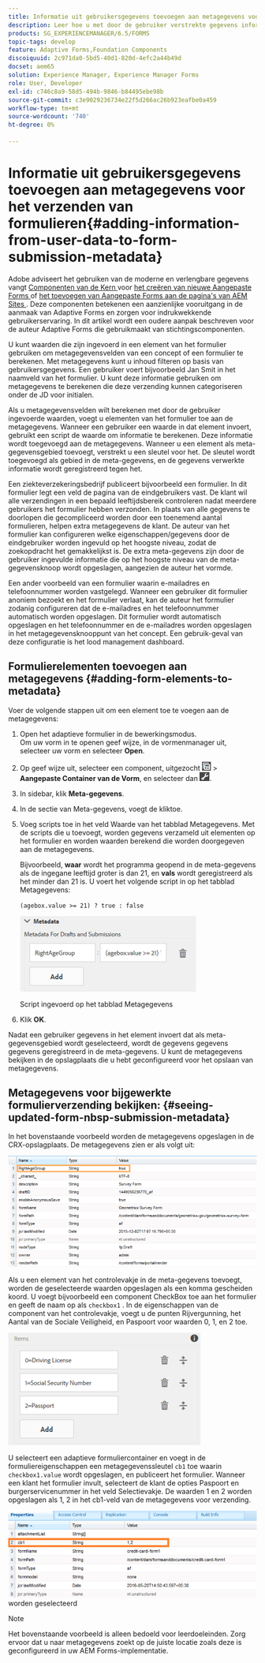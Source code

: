 ```yaml
---
title: Informatie uit gebruikersgegevens toevoegen aan metagegevens voor het verzenden van formulieren
description: Leer hoe u met door de gebruiker verstrekte gegevens informatie aan metagegevens van een verzonden formulier kunt toevoegen.
products: SG_EXPERIENCEMANAGER/6.5/FORMS
topic-tags: develop
feature: Adaptive Forms,Foundation Components
discoiquuid: 2c971da0-5bd5-40d1-820d-4efc2a44b49d
docset: aem65
solution: Experience Manager, Experience Manager Forms
role: User, Developer
exl-id: c746c8a9-58d5-494b-9846-b84495ebe98b
source-git-commit: c3e9029236734e22f5d266ac26b923eafbe0a459
workflow-type: tm+mt
source-wordcount: '740'
ht-degree: 0%

---
```


# Informatie uit gebruikersgegevens toevoegen aan metagegevens voor het verzenden van formulieren{#adding-information-from-user-data-to-form-submission-metadata}

<span class="preview"> Adobe adviseert het gebruiken van de moderne en verlengbare gegevens vangt [ Componenten van de Kern ](https://experienceleague.adobe.com/docs/experience-manager-core-components/using/adaptive-forms/introduction.html?lang=nl-NL) voor [ het creëren van nieuwe Aangepaste Forms ](/help/forms/using/create-an-adaptive-form-core-components.md) of [ het toevoegen van Aangepaste Forms aan de pagina&#39;s van AEM Sites ](/help/forms/using/create-or-add-an-adaptive-form-to-aem-sites-page.md). Deze componenten betekenen een aanzienlijke vooruitgang in de aanmaak van Adaptive Forms en zorgen voor indrukwekkende gebruikerservaring. In dit artikel wordt een oudere aanpak beschreven voor de auteur Adaptive Forms die gebruikmaakt van stichtingscomponenten. </span>

U kunt waarden die zijn ingevoerd in een element van het formulier gebruiken om metagegevensvelden van een concept of een formulier te berekenen. Met metagegevens kunt u inhoud filteren op basis van gebruikersgegevens. Een gebruiker voert bijvoorbeeld Jan Smit in het naamveld van het formulier. U kunt deze informatie gebruiken om metagegevens te berekenen die deze verzending kunnen categoriseren onder de JD voor initialen.

Als u metagegevensvelden wilt berekenen met door de gebruiker ingevoerde waarden, voegt u elementen van het formulier toe aan de metagegevens. Wanneer een gebruiker een waarde in dat element invoert, gebruikt een script de waarde om informatie te berekenen. Deze informatie wordt toegevoegd aan de metagegevens. Wanneer u een element als meta-gegevensgebied toevoegt, verstrekt u een sleutel voor het. De sleutel wordt toegevoegd als gebied in de meta-gegevens, en de gegevens verwerkte informatie wordt geregistreerd tegen het.

Een ziekteverzekeringsbedrijf publiceert bijvoorbeeld een formulier. In dit formulier legt een veld de pagina van de eindgebruikers vast. De klant wil alle verzendingen in een bepaald leeftijdsbereik controleren nadat meerdere gebruikers het formulier hebben verzonden. In plaats van alle gegevens te doorlopen die gecompliceerd worden door een toenemend aantal formulieren, helpen extra metagegevens de klant. De auteur van het formulier kan configureren welke eigenschappen/gegevens door de eindgebruiker worden ingevuld op het hoogste niveau, zodat de zoekopdracht het gemakkelijkst is. De extra meta-gegevens zijn door de gebruiker ingevulde informatie die op het hoogste niveau van de meta-gegevensknoop wordt opgeslagen, aangezien de auteur het vormde.

Een ander voorbeeld van een formulier waarin e-mailadres en telefoonnummer worden vastgelegd. Wanneer een gebruiker dit formulier anoniem bezoekt en het formulier verlaat, kan de auteur het formulier zodanig configureren dat de e-mailadres en het telefoonnummer automatisch worden opgeslagen. Dit formulier wordt automatisch opgeslagen en het telefoonnummer en de e-mailadres worden opgeslagen in het metagegevensknooppunt van het concept. Een gebruik-geval van deze configuratie is het lood management dashboard.

## Formulierelementen toevoegen aan metagegevens {#adding-form-elements-to-metadata}

Voer de volgende stappen uit om een element toe te voegen aan de metagegevens:

1. Open het adaptieve formulier in de bewerkingsmodus.\
   Om uw vorm in te openen geef wijze, in de vormenmanager uit, selecteer uw vorm en selecteer **Open**.
1. Op geef wijze uit, selecteer een component, uitgezocht ![ gebied-niveau ](assets/field-level.png) > **Aangepaste Container van de Vorm**, en selecteer dan ![ cmp ](assets/cmppr.png).
1. In sidebar, klik **Meta-gegevens**.
1. In de sectie van Meta-gegevens, voegt de klik **&#x200B;**&#x200B;toe.
1. Voeg scripts toe in het veld Waarde van het tabblad Metagegevens. Met de scripts die u toevoegt, worden gegevens verzameld uit elementen op het formulier en worden waarden berekend die worden doorgegeven aan de metagegevens.

   Bijvoorbeeld, **waar** wordt het programma geopend in de meta-gegevens als de ingegane leeftijd groter is dan 21, en **vals** wordt geregistreerd als het minder dan 21 is. U voert het volgende script in op het tabblad Metagegevens:

   `(agebox.value >= 21) ? true : false`

   ![ manuscript van Meta-gegevens ](assets/add-element-metadata.png)

   Script ingevoerd op het tabblad Metagegevens

1. Klik **OK**.

Nadat een gebruiker gegevens in het element invoert dat als meta-gegevensgebied wordt geselecteerd, wordt de gegevens gegevens gegevens geregistreerd in de meta-gegevens. U kunt de metagegevens bekijken in de opslagplaats die u hebt geconfigureerd voor het opslaan van metagegevens.

## Metagegevens voor bijgewerkte formulierverzending bekijken: {#seeing-updated-form-nbsp-submission-metadata}

In het bovenstaande voorbeeld worden de metagegevens opgeslagen in de CRX-opslagplaats. De metagegevens zien er als volgt uit:

![ Metagegevens ](assets/metadata_entry_new.png)

Als u een element van het controlevakje in de meta-gegevens toevoegt, worden de geselecteerde waarden opgeslagen als een komma gescheiden koord. U voegt bijvoorbeeld een component CheckBox toe aan het formulier en geeft de naam op als `checkbox1` . In de eigenschappen van de component van het controlevakje, voegt u de punten Rijvergunning, het Aantal van de Sociale Veiligheid, en Paspoort voor waarden 0, 1, en 2 toe.

![ Opstellend veelvoudige waarden van een controledoos ](assets/checkbox-metadata.png)

U selecteert een adaptieve formuliercontainer en voegt in de formuliereigenschappen een metagegevenssleutel `cb1` toe waarin `checkbox1.value` wordt opgeslagen, en publiceert het formulier. Wanneer een klant het formulier invult, selecteert de klant de opties Paspoort en burgerservicenummer in het veld Selectievakje. De waarden 1 en 2 worden opgeslagen als 1, 2 in het cb1-veld van de metagegevens voor verzending.

![ de ingang van Meta-gegevens voor veelvoudige waarden die op een checkbox gebied ](assets/metadata-entry.png) worden geselecteerd

>[!NOTE]
>
>Het bovenstaande voorbeeld is alleen bedoeld voor leerdoeleinden. Zorg ervoor dat u naar metagegevens zoekt op de juiste locatie zoals deze is geconfigureerd in uw AEM Forms-implementatie.
